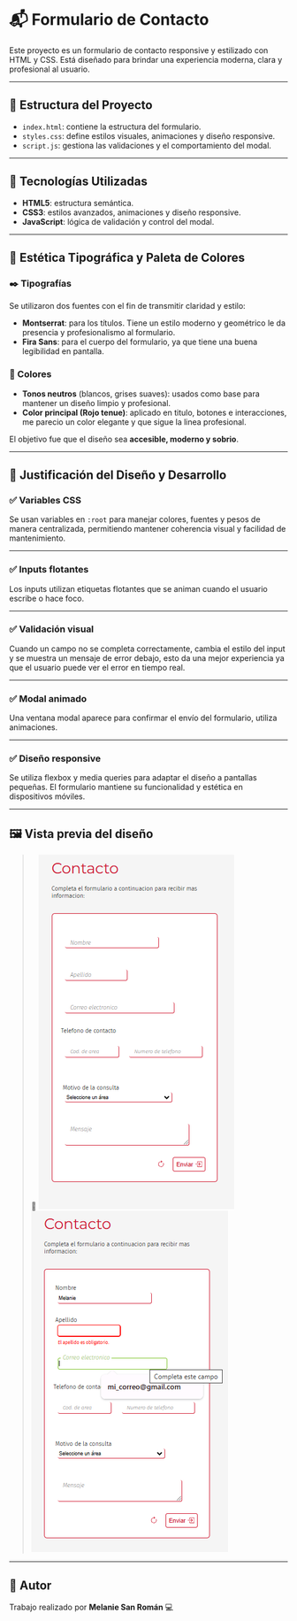 # 📬 Formulario de Contacto

Este proyecto es un formulario de contacto responsive y estilizado con HTML y CSS. Está diseñado para brindar una experiencia moderna, clara y profesional al usuario.

---

## 🧱 Estructura del Proyecto

- `index.html`: contiene la estructura del formulario.
- `styles.css`: define estilos visuales, animaciones y diseño responsive.
- `script.js`: gestiona las validaciones y el comportamiento del modal.

---

## 🚀 Tecnologías Utilizadas

- **HTML5**: estructura semántica.
- **CSS3**: estilos avanzados, animaciones y diseño responsive.
- **JavaScript**: lógica de validación y control del modal.

---

## 🎨 Estética Tipográfica y Paleta de Colores

### ✒️ Tipografías

Se utilizaron dos fuentes con el fin de transmitir claridad y estilo:

- **Montserrat**: para los títulos. Tiene un estilo moderno y geométrico le da presencia y profesionalismo al formulario.
- **Fira Sans**: para el cuerpo del formulario, ya que tiene una buena legibilidad en pantalla.

### 🌈 Colores

- **Tonos neutros** (blancos, grises suaves): usados como base para mantener un diseño limpio y profesional.
- **Color principal (Rojo tenue)**: aplicado en titulo, botones e interacciones, me parecio un color elegante y que sigue la linea profesional.

El objetivo fue que el diseño sea **accesible, moderno y sobrio**.

---

## 🧩 Justificación del Diseño y Desarrollo

### ✅ Variables CSS

Se usan variables en `:root` para manejar colores, fuentes y pesos de manera centralizada, permitiendo mantener coherencia visual y facilidad de mantenimiento.

---

### ✅ Inputs flotantes

Los inputs utilizan etiquetas flotantes que se animan cuando el usuario escribe o hace foco. 

---

### ✅ Validación visual

Cuando un campo no se completa correctamente, cambia el estilo del input y se muestra un mensaje de error debajo, esto da una mejor experiencia ya que el usuario puede ver el error en tiempo real.

---

### ✅ Modal animado

Una ventana modal aparece para confirmar el envío del formulario, utiliza animaciones.

---

### ✅ Diseño responsive

Se utiliza flexbox y media queries para adaptar el diseño a pantallas pequeñas. El formulario mantiene su funcionalidad y estética en dispositivos móviles.

---

## 🖼 Vista previa del diseño 

> 📸 
> ![Vista previa del formulario](imagenes/vista_previa.png)
> ![Vista previa del formulario en accion](imagenes/vista_previa2.png)

---

## 🤝 Autor

Trabajo realizado por **Melanie San Román** 💻  
